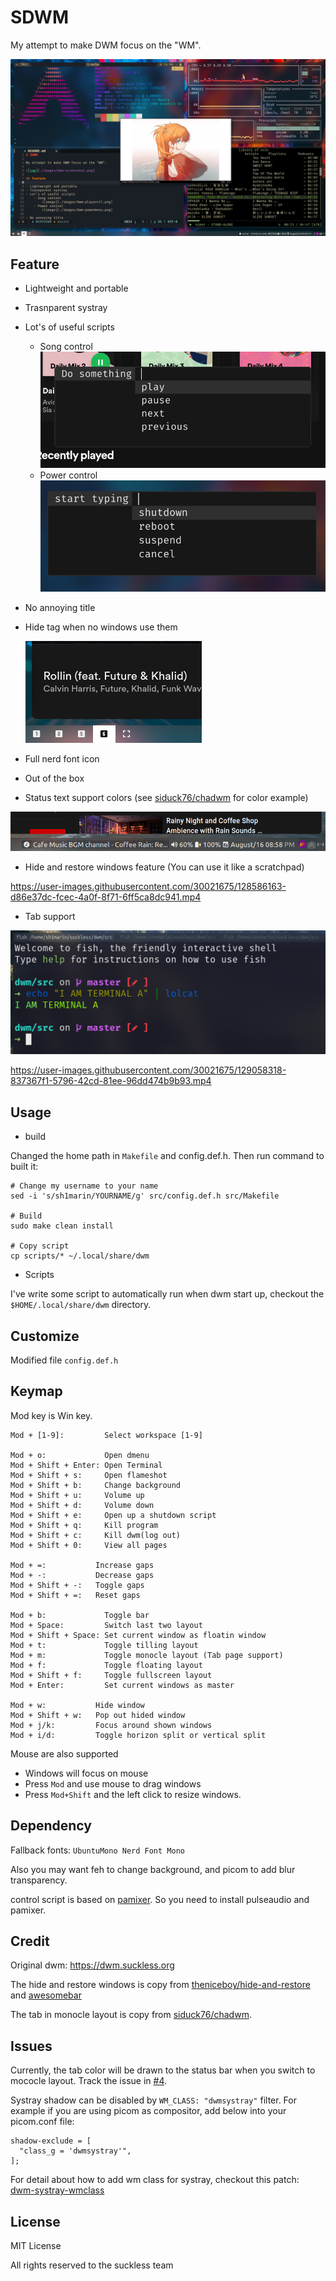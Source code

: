 # SDWM

My attempt to make DWM focus on the "WM".

![img](./images/dwm-screenshot.png)

## Feature

- Lightweight and portable
- Trasnparent systray
- Lot's of useful scripts
	- Song control
		![image](./images/dwm-playerctl.png)
	- Power control
		![image](./images/dwm-powermenu.png)

- No annoying title
- Hide tag when no windows use them

	![image](./images/dwm-tag.png) 

- Full nerd font icon
- Out of the box
- Status text support colors (see [siduck76/chadwm](https://github.com/siduck76/chadwm/blob/main/.dwm/bar#L8) for color example)

![image](./images/dwm-bar.png) 

- Hide and restore windows feature (You can use it like a scratchpad)

https://user-images.githubusercontent.com/30021675/128586163-d86e37dc-fcec-4a0f-8f71-6ff5ca8dc941.mp4

- Tab support

![image](./images/dwm-tab.png) 

https://user-images.githubusercontent.com/30021675/129058318-837367f1-5796-42cd-81ee-96dd474b9b93.mp4

## Usage

- build

Changed the home path in `Makefile` and config.def.h. Then run command to built it:

```console
# Change my username to your name 
sed -i 's/sh1marin/YOURNAME/g' src/config.def.h src/Makefile

# Build 
sudo make clean install

# Copy script
cp scripts/* ~/.local/share/dwm
```

- Scripts

I've write some script to automatically run when dwm start up, checkout the
`$HOME/.local/share/dwm` directory.

## Customize

Modified file `config.def.h`

## Keymap

Mod key is Win key.

```text
Mod + [1-9]:         Select workspace [1-9]

Mod + o:             Open dmenu
Mod + Shift + Enter: Open Terminal
Mod + Shift + s:     Open flameshot
Mod + Shift + b:     Change background
Mod + Shift + u:     Volume up
Mod + Shift + d:     Volume down
Mod + Shift + e:     Open up a shutdown script
Mod + Shift + q:     Kill program
Mod + Shift + c:     Kill dwm(log out)
Mod + Shift + 0:     View all pages

Mod + =:           Increase gaps
Mod + -:           Decrease gaps
Mod + Shift + -:   Toggle gaps
Mod + Shift + =:   Reset gaps

Mod + b:             Toggle bar
Mod + Space:         Switch last two layout
Mod + Shift + Space: Set current window as floatin window
Mod + t:             Toggle tilling layout
Mod + m:             Toggle monocle layout (Tab page support)
Mod + f:             Toggle floating layout
Mod + Shift + f:     Toggle fullscreen layout
Mod + Enter:         Set current windows as master

Mod + w:           Hide window
Mod + Shift + w:   Pop out hided window
Mod + j/k:         Focus around shown windows
Mod + i/d:         Toggle horizon split or vertical split
```

Mouse are also supported

- Windows will focus on mouse
- Press `Mod` and use mouse to drag windows
- Press `Mod+Shift` and the left click to resize windows.

## Dependency

Fallback fonts: `UbuntuMono Nerd Font Mono`

Also you may want feh to change background, and picom to add blur transparency.

 control script is based on
[pamixer](https://github.com/cdemoulins/pamixer). So you need to
install pulseaudio and pamixer.

## Credit

Original dwm: https://dwm.suckless.org

The hide and restore windows is copy from
[theniceboy/hide-and-restore](https://github.com/theniceboy/dwm-hide-and-restore-win.diff/blob/master/dwm-hide-and-restore.diff)
and
[awesomebar](https://dwm.suckless.org/patches/awesomebar/)

The tab in monocle layout is copy from
[siduck76/chadwm](https://github.com/siduck76/chadwm).

## Issues

Currently, the tab color will be drawn to the status bar when you switch to mococle layout.
Track the issue in [#4](https://github.com/Avimitin/sdwm/issues/4).

Systray shadow can be disabled by `WM_CLASS: "dwmsystray"` filter. For example if you are
using picom as compositor, add below into your picom.conf file:

```text
shadow-exclude = [
  "class_g = 'dwmsystray'",
];
```

For detail about how to add wm class for systray, checkout this patch: 
[dwm-systray-wmclass](https://github.com/Leskodamus/dwm/blob/master/patches/dwm-systray-wmclass-6.2.diff)

## License

MIT License

All rights reserved to the suckless team
